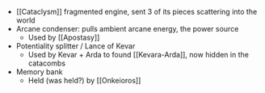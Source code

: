 - [[Cataclysm]] fragmented engine, sent 3 of its pieces scattering into the world
- Arcane condenser: pulls ambient arcane energy, the power source
	- Used by [[Apostasy]]
- Potentiality splitter / Lance of Kevar
	- Used by Kevar + Arda to found [[Kevara-Arda]], now hidden in the catacombs
- Memory bank
	- Held (was held?) by [[Onkeioros]]